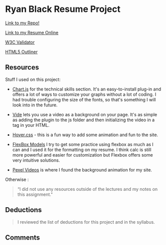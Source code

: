 # Ryan Black Resume Project

[Link to my Repo!](https://github.com/ryanjblack/project_final3_black_ryan)

[Link to my Resume Online](https://blackjosephryan.com/project_final3_black_ryan)

[W3C Validator](https://validator.w3.org/unicorn/check?ucn_uri=blackjosephryan.com%2Fproject_resume_black_ryan%2F&ucn_task=conformance#)

[HTML5 Outliner](https://gsnedders.html5.org/outliner/process.py?url=http%3A%2F%2Fblackjosephryan.com%2Fproject_resume_black_ryan%2F)

## Resources

Stuff I used on this project:

- [Chart.js](http://www.chartjs.org/) for the technical skills section. It's an easy-to-install plug-in and offers a lot of ways to customize your graphs without a lot of coding. I had trouble configuring the size of the fonts, so that's something I will look into in the future.

- [Vide](http://vodkabears.github.io/vide/) lets you use a video as a background on your page. It's as simple as adding the plugin to the js folder and then initializing the video in a tag in your HTML.

- [Hover.css](http://ianlunn.github.io/Hover/) - this is a fun way to add some animation and fun to the site.

- [FlexBox Models](https://css-tricks.com/snippets/css/a-guide-to-flexbox/) I try to get some practice using flexbox as much as I can and I used it for the formatting on my resume. I think calc is still more powerful and easier for customization but Flexbox offers some very intuitive solutions.

- [Pexel Videos](https://videos.pexels.com/) is where I found the background animation for my site.

Otherwise :
> “I did not use any resources outside of the lectures and my notes on this assignment."

## Deductions

> I reviewed the list of deductions for this project and in the syllabus.

## Comments
